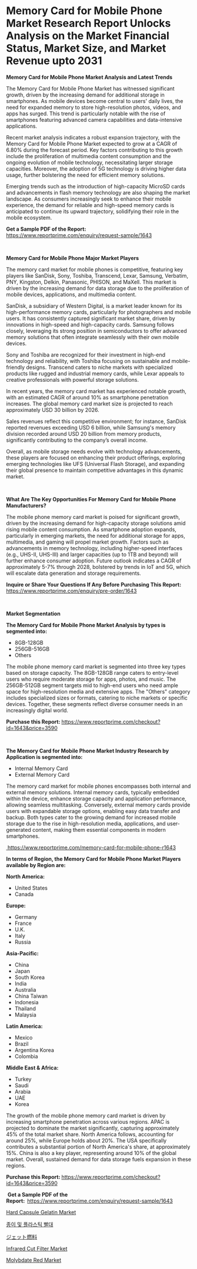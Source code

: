 <p><h1>Memory Card for Mobile Phone Market Research Report Unlocks Analysis on the Market Financial Status, Market Size, and Market Revenue upto 2031</h1></p><p><strong>Memory Card for Mobile Phone Market Analysis and Latest Trends</strong></p>
<p><p>The Memory Card for Mobile Phone Market has witnessed significant growth, driven by the increasing demand for additional storage in smartphones. As mobile devices become central to users' daily lives, the need for expanded memory to store high-resolution photos, videos, and apps has surged. This trend is particularly notable with the rise of smartphones featuring advanced camera capabilities and data-intensive applications. </p><p>Recent market analysis indicates a robust expansion trajectory, with the Memory Card for Mobile Phone Market expected to grow at a CAGR of 6.80% during the forecast period. Key factors contributing to this growth include the proliferation of multimedia content consumption and the ongoing evolution of mobile technology, necessitating larger storage capacities. Moreover, the adoption of 5G technology is driving higher data usage, further bolstering the need for efficient memory solutions. </p><p>Emerging trends such as the introduction of high-capacity MicroSD cards and advancements in flash memory technology are also shaping the market landscape. As consumers increasingly seek to enhance their mobile experience, the demand for reliable and high-speed memory cards is anticipated to continue its upward trajectory, solidifying their role in the mobile ecosystem.</p></p>
<p><strong>Get a Sample PDF of the Report:&nbsp;</strong> <a href="https://www.reportprime.com/enquiry/request-sample/1643">https://www.reportprime.com/enquiry/request-sample/1643</a></p>
<p>&nbsp;</p>
<p><strong>Memory Card for Mobile Phone Major Market Players</strong></p>
<p><p>The memory card market for mobile phones is competitive, featuring key players like SanDisk, Sony, Toshiba, Transcend, Lexar, Samsung, Verbatim, PNY, Kingston, Delkin, Panasonic, PHISON, and MaXell. This market is driven by the increasing demand for data storage due to the proliferation of mobile devices, applications, and multimedia content.</p><p>SanDisk, a subsidiary of Western Digital, is a market leader known for its high-performance memory cards, particularly for photographers and mobile users. It has consistently captured significant market share, driven by innovations in high-speed and high-capacity cards. Samsung follows closely, leveraging its strong position in semiconductors to offer advanced memory solutions that often integrate seamlessly with their own mobile devices.</p><p>Sony and Toshiba are recognized for their investment in high-end technology and reliability, with Toshiba focusing on sustainable and mobile-friendly designs. Transcend caters to niche markets with specialized products like rugged and industrial memory cards, while Lexar appeals to creative professionals with powerful storage solutions.</p><p>In recent years, the memory card market has experienced notable growth, with an estimated CAGR of around 10% as smartphone penetration increases. The global memory card market size is projected to reach approximately USD 30 billion by 2026.</p><p>Sales revenues reflect this competitive environment; for instance, SanDisk reported revenues exceeding USD 6 billion, while Samsung's memory division recorded around USD 20 billion from memory products, significantly contributing to the company’s overall income.</p><p>Overall, as mobile storage needs evolve with technology advancements, these players are focused on enhancing their product offerings, exploring emerging technologies like UFS (Universal Flash Storage), and expanding their global presence to maintain competitive advantages in this dynamic market.</p></p>
<p>&nbsp;</p>
<p><strong>What Are The Key Opportunities For Memory Card for Mobile Phone Manufacturers?</strong></p>
<p><p>The mobile phone memory card market is poised for significant growth, driven by the increasing demand for high-capacity storage solutions amid rising mobile content consumption. As smartphone adoption expands, particularly in emerging markets, the need for additional storage for apps, multimedia, and gaming will propel market growth. Factors such as advancements in memory technology, including higher-speed interfaces (e.g., UHS-II, UHS-III) and larger capacities (up to 1TB and beyond) will further enhance consumer adoption. Future outlook indicates a CAGR of approximately 5-7% through 2028, bolstered by trends in IoT and 5G, which will escalate data generation and storage requirements.</p></p>
<p><strong>Inquire or Share Your Questions If Any Before Purchasing This Report:</strong> <a href="https://www.reportprime.com/enquiry/pre-order/1643">https://www.reportprime.com/enquiry/pre-order/1643</a></p>
<p>&nbsp;</p>
<p><strong>Market Segmentation</strong></p>
<p><strong>The Memory Card for Mobile Phone Market Analysis by types is segmented into:</strong></p>
<p><ul><li>8GB-128GB</li><li>256GB-516GB</li><li>Others</li></ul></p>
<p><p>The mobile phone memory card market is segmented into three key types based on storage capacity. The 8GB-128GB range caters to entry-level users who require moderate storage for apps, photos, and music. The 256GB-512GB segment targets mid to high-end users who need ample space for high-resolution media and extensive apps. The "Others" category includes specialized sizes or formats, catering to niche markets or specific devices. Together, these segments reflect diverse consumer needs in an increasingly digital world.</p></p>
<p><strong>Purchase this Report:&nbsp;</strong><a href="https://www.reportprime.com/checkout?id=1643&price=3590">https://www.reportprime.com/checkout?id=1643&price=3590</a></p>
<p>&nbsp;</p>
<p><strong>The Memory Card for Mobile Phone Market Industry Research by Application is segmented into:</strong></p>
<p><ul><li>Internal Memory Card</li><li>External Memory Card</li></ul></p>
<p><p>The memory card market for mobile phones encompasses both internal and external memory solutions. Internal memory cards, typically embedded within the device, enhance storage capacity and application performance, allowing seamless multitasking. Conversely, external memory cards provide users with expandable storage options, enabling easy data transfer and backup. Both types cater to the growing demand for increased mobile storage due to the rise in high-resolution media, applications, and user-generated content, making them essential components in modern smartphones.</p></p>
<p><a href="https://www.reportprime.com/memory-card-for-mobile-phone-r1643">&nbsp;https://www.reportprime.com/memory-card-for-mobile-phone-r1643</a></p>
<p><strong>In terms of Region, the Memory Card for Mobile Phone Market Players available by Region are:</strong></p>
<p>
    <p> <strong> North America: </strong>
        <ul>
            <li>United States</li>
            <li>Canada</li>
        </ul>
        </p> 
    <p> <strong> Europe: </strong>
        <ul>
            <li>Germany</li>
            <li>France</li>
            <li>U.K.</li>
            <li>Italy</li>
            <li>Russia</li>
        </ul>
        </p> 
    <p> <strong> Asia-Pacific: </strong>
        <ul>
            <li>China</li>
            <li>Japan</li>
            <li>South Korea</li>
            <li>India</li>
            <li>Australia</li>
            <li>China Taiwan</li>
            <li>Indonesia</li>
            <li>Thailand</li>
            <li>Malaysia</li>
        </ul>
        </p> 
    <p> <strong> Latin America: </strong>
        <ul>
            <li>Mexico</li>
            <li>Brazil</li>
            <li>Argentina Korea</li>
            <li>Colombia</li>
        </ul>
        </p> 
    <p> <strong> Middle East & Africa: </strong>
        <ul>
            <li>Turkey</li>
            <li>Saudi</li>
            <li>Arabia</li>
            <li>UAE</li>
            <li>Korea</li>
        </ul>
    </p>
    </p>
<p><p>The growth of the mobile phone memory card market is driven by increasing smartphone penetration across various regions. APAC is projected to dominate the market significantly, capturing approximately 45% of the total market share. North America follows, accounting for around 25%, while Europe holds about 20%. The USA specifically contributes a substantial portion of North America's share, at approximately 15%. China is also a key player, representing around 10% of the global market. Overall, sustained demand for data storage fuels expansion in these regions.</p></p>
<p><strong>Purchase this Report: </strong><a href="https://www.reportprime.com/checkout?id=1643&price=3590">https://www.reportprime.com/checkout?id=1643&price=3590</a></p>
<p>&nbsp;<strong>Get a Sample PDF of the Report:&nbsp;&nbsp;</strong><a href="https://www.reportprime.com/enquiry/request-sample/1643">https://www.reportprime.com/enquiry/request-sample/1643</a></p>
<p><strong></strong></p>
<p><p><a href="https://medium.com/@fredyyunianto_89084/hard-capsule-gelatin-market-outlook-and-forecast-from-2024-to-2031-ef1172a36e25">Hard Capsule Gelatin Market</a></p><p><a href="https://medium.com/@daniedoyle89/%EC%A2%85%EC%9D%B4%EC%99%80-%ED%94%8C%EB%9D%BC%EC%8A%A4%ED%8B%B1-%EB%B9%A8%EB%8C%80-%EC%8B%9C%EC%9E%A5%EC%9D%84-%ED%98%95%EC%84%B1%ED%95%98%EB%8A%94-%ED%98%81%EC%8B%A0-%EB%B0%8F-%EC%8B%9C%EC%9E%A5-%ED%8A%B8%EB%A0%8C%EB%93%9C%EB%8A%94-%EB%AC%B4%EC%97%87%EC%9D%B8%EA%B0%80%EC%9A%94-7187bfbe4e87">종이 및 플라스틱 빨대</a></p><p><a href="https://medium.com/@cassianlinzjx/%E3%82%B8%E3%82%A7%E3%83%83%E3%83%88%E7%87%83%E6%96%99%E5%B8%82%E5%A0%B4%E3%81%AE%E3%83%8A%E3%83%93%E3%82%B2%E3%83%BC%E3%82%B7%E3%83%A7%E3%83%B3-2024%E5%B9%B4%E3%81%8B%E3%82%892031%E5%B9%B4%E3%81%BE%E3%81%A7%E3%81%AE%E5%B0%82%E9%96%80%E7%9A%84%E3%81%AA%E5%88%86%E6%9E%90%E3%81%A8%E5%B8%82%E5%A0%B4%E4%BA%88%E6%B8%AC-8bb14cd56dae">ジェット燃料</a></p><p><a href="https://github.com/guneycigdem35/Market-Research-Report-List-4/blob/main/infrared-cut-filter-market.md">Infrared Cut Filter Market</a></p><p><a href="https://www.linkedin.com/pulse/global-molybdate-red-market-projected-grow-cagr-94-forcasted-xtc1f?trackingId=s1vsdgxWT0uMeGoytiLS0w%3D%3D">Molybdate Red Market</a></p></p>